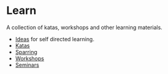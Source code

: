 # Learn

A collection of katas, workshops and other learning materials.

* [Ideas](./ideas) for self directed learning.
* [Katas](./katas)
* [Sparring](./sparring)
* [Workshops](./workshops)
* [Seminars](./seminars)
